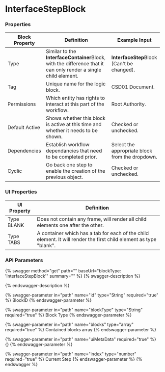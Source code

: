 # InterfaceStepBlock

### Properties

| Block Property | Definition                                                                                                      | Example Input                                   |
| -------------- | --------------------------------------------------------------------------------------------------------------- | ----------------------------------------------- |
| Type           | Similar to the **InterfaceContainer**Block, with the difference that it can only render a single child element. | **InterfaceStep**Block (Can't be changed).      |
| Tag            | Unique name for the logic block.                                                                                | CSD01 Document.                                 |
| Permissions    | Which entity has rights to interact at this part of the workflow.                                               | Root Authority.                                 |
| Default Active | Shows whether this block is active at this time and whether it needs to be shown.                               | Checked or unchecked.                           |
| Dependencies   | Establish workflow dependancies that need to be completed prior.                                                | Select the appropriate block from the dropdown. |
| Cyclic         | Go back one step to enable the creation of the previous object.                                                 | Checked or unchecked.                           |

### UI Properties

| UI Property | Definition                                                                                                         |
| ----------- | ------------------------------------------------------------------------------------------------------------------ |
| Type BLANK  | Does not contain any frame, will render all child elements one after the other.                                    |
| Type TABS   | A container which has a tab for each of the child element. It will render the first child element as type "blank". |

### API Parameters

{% swagger method="get" path="" baseUrl="blockType: 'InterfaceStepBlock'" summary="" %}
{% swagger-description %}

{% endswagger-description %}

{% swagger-parameter in="path" name="id" type="String" required="true" %}
BlockID
{% endswagger-parameter %}

{% swagger-parameter in="path" name="blockType" type="String" required="true" %}
Block Type
{% endswagger-parameter %}

{% swagger-parameter in="path" name="blocks" type="array" required="true" %}
Contained blocks array
{% endswagger-parameter %}

{% swagger-parameter in="path" name="uiMetaData" required="true" %}
{}
{% endswagger-parameter %}

{% swagger-parameter in="path" name="index" type="number" required="true" %}
Current Step
{% endswagger-parameter %}
{% endswagger %}

